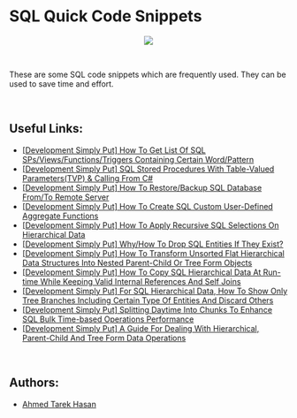 # SQL Quick Code Snippets

<p align="center">
  <img src="https://i.imgur.com/VnJ7b5I.png">
</p>

<br/>

These are some SQL code snippets which are frequently used. They can be used to save time and effort.

<br/>

## Useful Links:
* [[Development Simply Put] How To Get List Of SQL SPs/Views/Functions/Triggers Containing Certain Word/Pattern](http://developmentsimplyput.blogspot.com/2012/10/get-list-of-spsviewsfunctionstriggers.html)
* [[Development Simply Put] SQL Stored Procedures With Table-Valued Parameters(TVP) & Calling From C#](http://developmentsimplyput.blogspot.com/2012/10/sql-stored-procedures-with-table-valued.html)
* [[Development Simply Put] How To Restore/Backup SQL Database From/To Remote Server](http://developmentsimplyput.blogspot.com/2012/11/restorebackup-sql-database-fromto.html)
* [[Development Simply Put] How To Create SQL Custom User-Defined Aggregate Functions](http://developmentsimplyput.blogspot.com/2013/03/creating-sql-custom-user-defined.html)
* [[Development Simply Put] How To Apply Recursive SQL Selections On Hierarchical Data](http://developmentsimplyput.blogspot.com/2013/05/how-to-apply-recursive-sql-selections.html)
* [[Development Simply Put] Why/How To Drop SQL Entities If They Exist?](http://developmentsimplyput.blogspot.com/2013/05/whyhow-to-drop-sql-entities-if-they.html)
* [[Development Simply Put] How To Transform Unsorted Flat Hierarchical Data Structures Into Nested Parent-Child Or Tree Form Objects](http://developmentsimplyput.blogspot.com/2013/08/how-to-transform-unsorted-flat.html)
* [[Development Simply Put] How To Copy SQL Hierarchical Data At Run-time While Keeping Valid Internal References And Self Joins](http://developmentsimplyput.blogspot.com/2013/08/how-to-copy-sql-hierarchical-data-at.html)
* [[Development Simply Put] For SQL Hierarchical Data, How To Show Only Tree Branches Including Certain Type Of Entities And Discard Others](http://developmentsimplyput.blogspot.com/2014/01/for-sql-hierarchical-data-how-to-show.html)
* [[Development Simply Put] Splitting Daytime Into Chunks To Enhance SQL Bulk Time-based Operations Performance](http://developmentsimplyput.blogspot.com/2015/01/splitting-daytime-into-chunks-to.html)
* [[Development Simply Put] A Guide For Dealing With Hierarchical, Parent-Child And Tree Form Data Operations](http://developmentsimplyput.blogspot.com/2015/01/a-guide-for-dealing-with-hierarchical.html)

<br/>

## Authors:
* [Ahmed Tarek Hasan](https://linkedin.com/in/atarekhasan)
